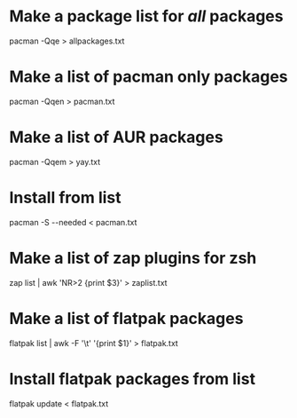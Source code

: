 # Make a package list for *all* packages

pacman -Qqe > allpackages.txt

# Make a list of pacman only packages

pacman -Qqen > pacman.txt

# Make a list of AUR packages

pacman -Qqem > yay.txt

# Install from list

pacman -S --needed < pacman.txt

# Make a list of zap plugins for zsh

zap list | awk 'NR>2 {print $3}' > zaplist.txt

# Make a list of flatpak packages

flatpak list | awk -F '\t' '{print $1}' > flatpak.txt

# Install flatpak packages from list

flatpak update < flatpak.txt


